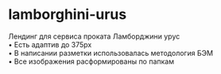 # lamborghini-urus
Лендинг для сервиса проката Ламборджини урус </br>
•	Есть адаптив до 375px</br>
•	В написании разметки использовалась методология БЭМ</br>
•	Все изображения расформированы по папкам</br>
